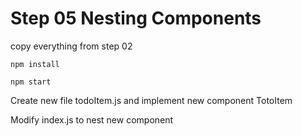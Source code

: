 # Step 05 Nesting Components

copy everything from step 02

`npm install`

`npm start`

Create new file todoItem.js and implement new component TotoItem

Modify index.js to nest new component

